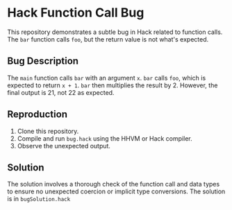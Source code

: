 # Hack Function Call Bug

This repository demonstrates a subtle bug in Hack related to function calls. The `bar` function calls `foo`, but the return value is not what's expected. 

## Bug Description

The `main` function calls `bar` with an argument `x`.  `bar` calls `foo`, which is expected to return `x + 1`.  `bar` then multiplies the result by 2. However, the final output is 21, not 22 as expected.

## Reproduction

1. Clone this repository.
2. Compile and run `bug.hack` using the HHVM or Hack compiler. 
3. Observe the unexpected output.

## Solution

The solution involves a thorough check of the function call and data types to ensure no unexpected coercion or implicit type conversions. The solution is in `bugSolution.hack`